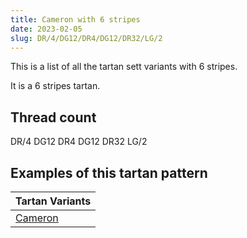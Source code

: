 ```yaml
---
title: Cameron with 6 stripes
date: 2023-02-05
slug: DR/4/DG12/DR4/DG12/DR32/LG/2
---
```

This is a list of all the tartan sett variants with 6 stripes.

It is a 6 stripes tartan.


## Thread count
DR/4 DG12 DR4 DG12 DR32 LG/2

## Examples of this tartan pattern

| Tartan Variants |
|---------------|
| [Cameron](/variants/dr/4/dg12/dr4/dg12/dr32/lg/2-dg11450d-draa0000-lgaaaa00)||
